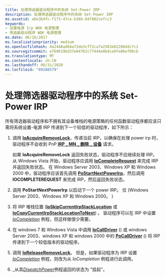 ```yaml
---
title: 处理筛选器驱动程序中的系统 Set-Power IRP
description: 处理筛选器驱动程序中的系统 Set-Power IRP
ms.assetid: a6e364fc-f173-47ce-b36b-84f802cefcc3
keywords:
- 设置电源 Irp WDK 电源管理
- 筛选器驱动程序 WDK 电源管理
ms.date: 06/16/2017
ms.localizationpriority: medium
ms.openlocfilehash: 4a2448ad84af2de3cff2ca7a2583e82288ddc7c2
ms.sourcegitcommit: e769619bd37e04762c77444e8b4ce9fe86ef09cb
ms.translationtype: MT
ms.contentlocale: zh-CN
ms.lasthandoff: 08/31/2020
ms.locfileid: "89188579"
---
```

# <a name="handling-a-system-set-power-irp-in-a-filter-driver"></a>处理筛选器驱动程序中的系统 Set-Power IRP





所有筛选器驱动程序和不拥有其设备堆栈的电源策略的任何函数驱动程序都应该只需将系统设置-电源 IRP 传递到下一个较低的驱动程序，如下所示：

1.  调用 [**IoAcquireRemoveLock**](/windows-hardware/drivers/ddi/wdm/nf-wdm-ioacquireremovelock)，传递当前 IRP，以确保在处理 power irp 时，驱动程序不会收到 PnP [**IRP \_ MN \_ 删除 \_ 设备**](./irp-mn-remove-device.md) 请求。

    如果 **IoAcquireRemoveLock** 返回失败状态，驱动程序不应继续处理 IRP。 从 Windows Vista 开始，驱动程序应调用 [**IoCompleteRequest**](/windows-hardware/drivers/ddi/wdm/nf-wdm-iocompleterequest) 来完成 IRP 并返回失败状态。 在 Windows Server 2003、Windows XP 和 Windows 2000 中，驱动程序应该首先调用 [**PoStartNextPowerIrp**](/windows-hardware/drivers/ddi/ntifs/nf-ntifs-postartnextpowerirp)，然后调用 **IOCOMPLETEREQUEST** 来完成 IRP，然后返回失败状态。

2.  调用 **PoStartNextPowerIrp** 以启动下一个 power IRP。 仅 (Windows Server 2003、Windows XP 和 Windows 2000。 ) 

3.  将 IRP 堆栈位置 ([**IoSkipCurrentIrpStackLocation**](./mm-bad-pointer.md) 或 [**IoCopyCurrentIrpStackLocationToNext**](/windows-hardware/drivers/ddi/wdm/nf-wdm-iocopycurrentirpstacklocationtonext)) 。 驱动程序可以在 IRP 中设置 [*IoCompletion*](/windows-hardware/drivers/ddi/wdm/nc-wdm-io_completion_routine) 例程，但这样做很少需要。

4.  在 windows 7 和 Windows Vista 中调用 [**IoCallDriver**](/windows-hardware/drivers/ddi/wdm/nf-wdm-iocalldriver) () 或 windows Server 2003、windows XP 和 windows 2000 中的 [**PoCallDriver**](/windows-hardware/drivers/ddi/ntifs/nf-ntifs-pocalldriver) () 将 IRP 传递到下一个较低版本的驱动程序。

5.  调用 [**IoReleaseRemoveLock**](/windows-hardware/drivers/ddi/wdm/nf-wdm-ioreleaseremovelock)。 但是，如果驱动程序为 IRP 设置 [*IoCompletion*](/windows-hardware/drivers/ddi/wdm/nc-wdm-io_completion_routine) 例程，则改为从 *IoCompletion* 例程进行此调用。

6.  \_从其[*DispatchPower*](/windows-hardware/drivers/ddi/wdm/nc-wdm-driver_dispatch)例程返回的状态为 "挂起"。

 

